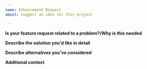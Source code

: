 ```yaml
---
name: Enhancement Request
about: Suggest an idea for this project

---
```



**Is your feature request related to a problem?/Why is this needed**
<!-- A clear and concise description of what the problem is. Ex. I'm always frustrated when [...] -->

**Describe the solution you'd like in detail**
<!-- A clear and concise description of what you want to happen. -->

**Describe alternatives you've considered**
<!-- A clear and concise description of any alternative solutions or features you've considered. -->

**Additional context**
<!-- Add any other context or screenshots about